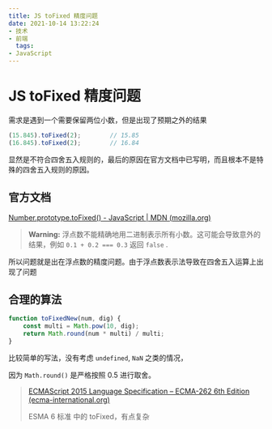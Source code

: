 ```yaml
---
title: JS toFixed 精度问题
date: 2021-10-14 13:22:24
- 技术
- 前端
  tags:
- JavaScript
---
```

# JS toFixed 精度问题

需求是遇到一个需要保留两位小数，但是出现了预期之外的结果

``` javascript
(15.845).toFixed(2);		// 15.85
(16.845).toFixed(2);		// 16.84
```

显然是不符合四舍五入规则的，最后的原因在官方文档中已写明，而且根本不是特殊的四舍五入规则的原因。



## 官方文档

[Number.prototype.toFixed() - JavaScript | MDN (mozilla.org)](https://developer.mozilla.org/zh-CN/docs/Web/JavaScript/Reference/Global_Objects/Number/toFixed)

> **Warning:** 浮点数不能精确地用二进制表示所有小数。这可能会导致意外的结果，例如 `0.1 + 0.2 === 0.3` 返回 `false` .

所以问题就是出在浮点数的精度问题。由于浮点数表示法导致在四舍五入运算上出现了问题



## 合理的算法

``` javascript
function toFixedNew(num, dig) {
    const multi = Math.pow(10, dig);
    return Math.round(num * multi) / multi;
}
```

比较简单的写法，没有考虑 `undefined`, `NaN` 之类的情况，

因为 `Math.round()` 是严格按照 0.5 进行取舍。



> [ECMAScript 2015 Language Specification – ECMA-262 6th Edition (ecma-international.org)](https://262.ecma-international.org/6.0/#sec-number.prototype.tofixed)
>
> ESMA 6 标准 中的 toFixed，有点复杂